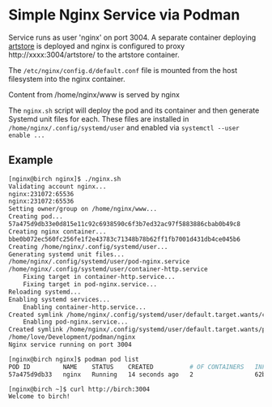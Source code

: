 # Simple Nginx Service via Podman

Service runs as user 'nginx' on port 3004. A separate container deploying [artstore](https://github.com/CJLove/artstore) is deployed and nginx is configured to proxy http://xxxx:3004/artstore/ to the artstore container.

The `/etc/nginx/config.d/default.conf` file is mounted from the host filesystem into the nginx container.

Content from /home/nginx/www is served by nginx

The `nginx.sh` script will deploy the pod and its container and then generate Systemd unit files for each.  These files are installed in `/home/nginx/.config/systemd/user` and enabled via `systemctl --user enable ...`


## Example

```bash
[nginx@birch nginx]$ ./nginx.sh 
Validating account nginx...
nginx:231072:65536
nginx:231072:65536
Setting owner/group on /home/nginx/www...
Creating pod...
57a475d9db33e0d815e11c92c6938590c6f3b7ed32ac97f5883886cbab0b49c8
Creating nginx container...
bbe0b072ec560fc256fe1f2e43783c71348b78b62ff1fb7001d431db4ce045b6
Creating /home/nginx/.config/systemd/user...
Generating systemd unit files...
/home/nginx/.config/systemd/user/pod-nginx.service
/home/nginx/.config/systemd/user/container-http.service
    Fixing target in container-http.service...
    Fixing target in pod-nginx.service...
Reloading systemd...
Enabling systemd services...
    Enabling container-http.service...
Created symlink /home/nginx/.config/systemd/user/default.target.wants/container-http.service → /home/nginx/.config/systemd/user/container-http.service.
    Enabling pod-nginx.service...
Created symlink /home/nginx/.config/systemd/user/default.target.wants/pod-nginx.service → /home/nginx/.config/systemd/user/pod-nginx.service.
/home/love/Development/podman/nginx
Nginx service running on port 3004

[nginx@birch nginx]$ podman pod list
POD ID         NAME    STATUS    CREATED          # OF CONTAINERS   INFRA ID
57a475d9db33   nginx   Running   14 seconds ago   2                 62bea1b76333

[nginx@birch ~]$ curl http://birch:3004
Welcome to birch!
```
